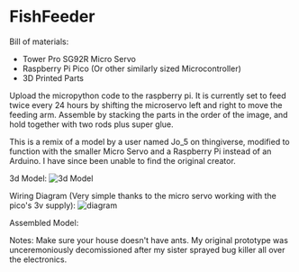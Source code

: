 # FishFeeder
Bill of materials:
  - Tower Pro SG92R Micro Servo
  - Raspberry Pi Pico (Or other similarly sized Microcontroller)
  - 3D Printed Parts

Upload the micropython code to the raspberry pi. It is currently set to feed twice every 24 hours by shifting the microservo left and right to move the feeding arm. Assemble by stacking the parts in the order of the image, and hold together with two rods plus super glue. 

This is a remix of a model by a user named Jo_5 on thingiverse, modified to function with the smaller Micro Servo and a Raspberry Pi instead of an Arduino. I have since been unable to find the original creator. 

3d Model:
![3d Model](https://github.com/twu425/FishFeeder/assets/82834362/f47fb8ee-0366-41aa-8b15-10d429774c65)

Wiring Diagram (Very simple thanks to the micro servo working with the pico's 3v supply):
![diagram](https://github.com/twu425/FishFeeder/assets/82834362/f6daffde-ed97-4cbb-bc52-2c50461fc6b7)

Assembled Model:


Notes: Make sure your house doesn't have ants. My original prototype was unceremoniously decomissioned after my sister sprayed bug killer all over the electronics. 
